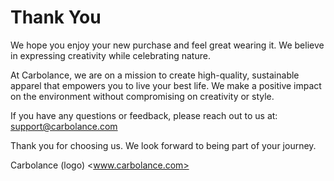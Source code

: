 # Thank You

We hope you enjoy your new purchase and feel great wearing it. We believe in expressing creativity while celebrating nature.

At Carbolance, we are on a mission to create high-quality, sustainable apparel that empowers you to live your best life. We make a positive impact on the environment without compromising on creativity or style.

If you have any questions or feedback, please reach out to us at: <support@carbolance.com>

Thank you for choosing us. We look forward to being part of your journey.

Carbolance
(logo)
<www.carbolance.com>
